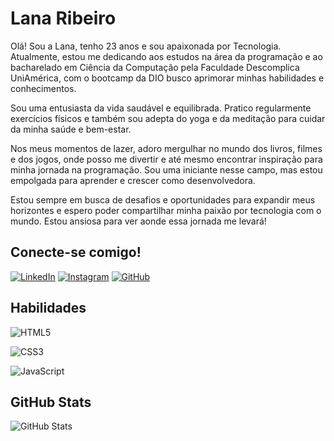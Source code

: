 # **Lana Ribeiro**

Olá! Sou a Lana, tenho 23 anos e sou apaixonada por Tecnologia. Atualmente, estou me dedicando aos estudos na área da programação e ao bacharelado em Ciência da Computação pela Faculdade Descomplica UniAmérica, com o bootcamp da DIO busco aprimorar minhas habilidades e conhecimentos. 

Sou uma entusiasta da vida saudável e equilibrada. Pratico regularmente exercícios físicos e também sou adepta do yoga e da meditação para cuidar da minha saúde e bem-estar.

Nos meus momentos de lazer, adoro mergulhar no mundo dos livros, filmes e dos jogos, onde posso me divertir e até mesmo encontrar inspiração para minha jornada na programação. Sou uma iniciante nesse campo, mas estou empolgada para aprender e crescer como desenvolvedora.

Estou sempre em busca de desafios e oportunidades para expandir meus horizontes e espero poder compartilhar minha paixão por tecnologia com o mundo. Estou ansiosa para ver aonde essa jornada me levará!

## **Conecte-se comigo!**
[![LinkedIn](https://img.shields.io/badge/LinkedIn-000?style=for-the-badge&logo=linkedin&logoColor=0E76A8&color=EBE4D1)](https://www.linkedin.com/in/lana-maria-ribeiro-miranda-26594a211/)
[![Instagram](https://img.shields.io/badge/Instagram-000?style=for-the-badge&logo=instagram&color=EBE4D1)](https://www.instagram.com/lanaribeiiro/)
[![GitHub](https://img.shields.io/badge/GitHub-000?style=for-the-badge&logo=GitHub&color=EBE4D1)](https://github.com/lanamribeiiro/)

## **Habilidades**

![HTML5](https://img.shields.io/badge/HTML5-000?style=for-the-badge&logo=html5&color=EBE4D1)

![CSS3](https://img.shields.io/badge/CSS3-000?style=for-the-badge&logo=css3&logoColor=264CE4&color=EBE4D1)

![JavaScript](https://img.shields.io/badge/JavaScript-000?style=for-the-badge&logo=javascript&color=EBE4D1)

## **GitHub Stats**

![GitHub Stats](https://github-readme-stats.vercel.app/api?username=lanamribeiiro&theme=transparent&bg_color=B0AA92&border_color=DDC796&show_icons=true&icon_color=8B1535&title_color=EBE4D1&text_color=fff&hide_title=true&hide=stars)



